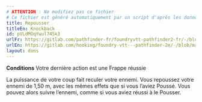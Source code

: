 ```yaml
---
# ATTENTION : Ne modifiez pas ce fichier
# Ce fichier est généré automatiquement par un script d'après les données du module Foundry VTT officiel et de sa traduction
title: Repousser
titleEn: Knockback
id: pVLdMOqYwul745k3
urlFr: https://gitlab.com/pathfinder-fr/foundryvtt-pathfinder2-fr/-/blob/master/data/feats/pVLdMOqYwul745k3.htm
urlEn: https://gitlab.com/hooking/foundry-vtt---pathfinder-2e/-/blob/master/packs/data/feats.db/knockback.json
layout: dons
---
```

**Conditions** Votre dernière action est une Frappe réussie

La puissance de votre coup fait reculer votre ennemi. Vous repoussez votre ennemi de 1,50 m, avec les mêmes effets que si vous l’aviez Poussé. Vous pouvez alors suivre l’ennemi, comme si vous aviez réussi à le Pousser.
